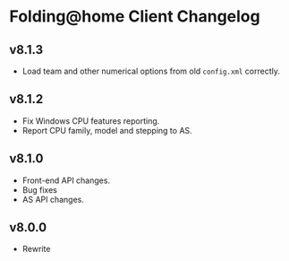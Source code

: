 Folding@home Client Changelog
=============================

## v8.1.3
 - Load team and other numerical options from old ``config.xml`` correctly.

## v8.1.2
 - Fix Windows CPU features reporting.
 - Report CPU family, model and stepping to AS.

## v8.1.0
 - Front-end API changes.
 - Bug fixes
 - AS API changes.

## v8.0.0
 - Rewrite
